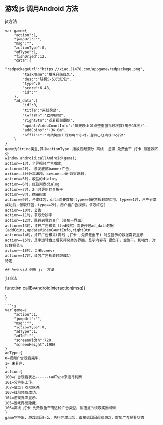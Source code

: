 ## 游戏 js 调用Android 方法

js方法
```
var game={
    "action":1,
    "jumpUrl":"",
    "msg":"",
    "actionType":0,
    "adType":1,
    "fishDried":12,
    "data":{
        "redpackageUrl":"https://xiao.11478.com/appgame/redpackage.png",
        "taskName":"猫咪升级红包",
        "desc":"随机5-50元红包",
        "type":0
        "score":6.48,
        "id":""
    },
    "ad_data":{
        "id":0,
        "title":"离线奖励",
        "leftBtn":"立即领取",
        "rightBtn":"观看视频翻倍",
        "updateVideoCountInfo":"每天晚上20点整重置视频次数(剩余15次)",
        "addCoins":"+36.0m",
        "offline":"离线奖励上线为两个小时，当前已经离线36分钟"
    }
}
game为String类型,其中actionType：播放视频要分 离线  扭蛋 免费鱼干 打卡 加速做区分
window.android.callAndroid(game);
action==1时，全屏视频广告播放,
action==2时， 触发底部banner广告,
action==3时分享调起，action==4时网页调起，
action==5时，收益的dialog，
action==6时，红包列表dialog
action==7时，2小时更新的金鱼干
action==8时，撸猫指南
action==9时，合成红包，data需要数据(type==0是常规领取红包，type==1时，用户分享成功后，领取红包，type==2时，用户看广告视频，领取红包)
action==10时，公告
action==11时，获取分辨率
action==12时，跳转到我的资产（金鱼干界面）
action==13时，打开广告模式（led模式）需要传递ad_data数据(addCoins,updateVideoCountInfo,rightBtn)
action==14时，打开广告模式(离线 ,打卡 ,免费银鱼干) 对应显示的数据需要显示
action==15时，是幸运转盘之后获得奖励的界面，显示内容有 银鱼干，金鱼干，和喵力，对应数据显示
action==16时，关闭banner
action==17时，红包广告视频领取成功
待定
```
```js
## Android 调用 js  方法

js方法
```
  function callByAndroidInteraction(msg){
    
  }
```
```js
var game={
    "action":1,
    "jumpUrl":"",
    "msg":"",
    "actionType":0,
    "adType":1,
    "adId":"",
    "screenWidth":720,
    "screenHeight":1980
}
adType:{
0=视频广告观看完毕，
1= 未看完，
}
action:{
100=广告观看状态------>adType来进行判断
101=分辨率上传，
102=金鱼干收取成功，
103=红包领取成功，
104=游戏界面显示，
105=游戏界面隐藏，
106=离线 打卡 免费银鱼干有这种广告类型，按钮点击领取奖励回调
}
game字符串，游戏返回什么，执行完成以后，直接返回回调给游戏，增加广告观看状态
```
